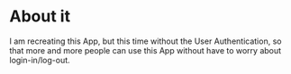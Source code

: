 # About it

I am recreating this App, but this time without the User Authentication, so that more and more people can use this App without have to worry about login-in/log-out.
